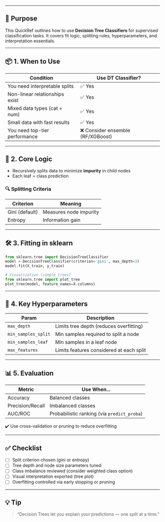 ___
## 🎯 Purpose

This QuickRef outlines how to use **Decision Tree Classifiers** for supervised classification tasks. It covers fit logic, splitting rules, hyperparameters, and interpretation essentials.

---

## 📦 1. When to Use

| Condition                      | Use DT Classifier?               |
| ------------------------------ | -------------------------------- |
| You need interpretable splits  | ✅ Yes                            |
| Non-linear relationships exist | ✅ Yes                            |
| Mixed data types (cat + num)   | ✅ Yes                            |
| Small data with fast results   | ✅ Yes                            |
| You need top-tier performance  | ❌ Consider ensemble (RF/XGBoost) |

---

## 🌳 2. Core Logic

* Recursively splits data to minimize **impurity** in child nodes
* Each leaf = class prediction

### 🔍 Splitting Criteria

| Criterion      | Meaning                |
| -------------- | ---------------------- |
| Gini (default) | Measures node impurity |
| Entropy        | Information gain       |

---

## 🛠️ 3. Fitting in sklearn

```python
from sklearn.tree import DecisionTreeClassifier
model = DecisionTreeClassifier(criterion='gini', max_depth=3)
model.fit(X_train, y_train)
```

```python
# Visualization (simple trees)
from sklearn.tree import plot_tree
plot_tree(model, feature_names=X.columns)
```

---

## 🧪 4. Key Hyperparameters

| Param               | Description                              |
| ------------------- | ---------------------------------------- |
| `max_depth`         | Limits tree depth (reduces overfitting)  |
| `min_samples_split` | Min samples required to split a node     |
| `min_samples_leaf`  | Min samples in a leaf node               |
| `max_features`      | Limits features considered at each split |

---

## 📊 5. Evaluation

| Metric           | Use When...                                 |
| ---------------- | ------------------------------------------- |
| Accuracy         | Balanced classes                            |
| Precision/Recall | Imbalanced classes                          |
| AUC/ROC          | Probabilistic ranking (via `predict_proba`) |

✔️ Use cross-validation or pruning to reduce overfitting

---

## ✅ Checklist

* [ ] Split criterion chosen (gini or entropy)
* [ ] Tree depth and node size parameters tuned
* [ ] Class imbalance reviewed (consider weighted class option)
* [ ] Visual interpretation exported (tree plot)
* [ ] Overfitting controlled via early stopping or pruning

---

## 💡 Tip

> “Decision Trees let you explain your predictions — one split at a time.”
